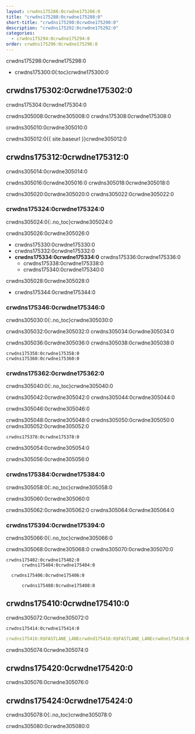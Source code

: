 ```yaml
---
layout: crwdns175286:0crwdne175286:0
title: "crwdns175288:0crwdne175288:0"
short-title: "crwdns175290:0crwdne175290:0"
description: "crwdns175292:0crwdne175292:0"
categories:
  - crwdns175294:0crwdne175294:0
order: crwdns175296:0crwdne175296:0
---
```


crwdns175298:0crwdne175298:0

* crwdns175300:0{:toc}crwdne175300:0

## crwdns175302:0crwdne175302:0

crwdns175304:0crwdne175304:0

crwdns305008:0crwdne305008:0 crwdns175308:0crwdne175308:0

crwdns305010:0crwdne305010:0

crwdns305012:0{{ site.baseurl }}crwdne305012:0

## crwdns175312:0crwdne175312:0

crwdns305014:0crwdne305014:0

crwdns305016:0crwdne305016:0 crwdns305018:0crwdne305018:0

crwdns305020:0crwdne305020:0 crwdns305022:0crwdne305022:0

### crwdns175324:0crwdne175324:0

crwdns305024:0{:.no_toc}crwdne305024:0

crwdns305026:0crwdne305026:0

* crwdns175330:0crwdne175330:0
* crwdns175332:0crwdne175332:0
* **crwdns175334:0crwdne175334:0** crwdns175336:0crwdne175336:0 
  * crwdns175338:0crwdne175338:0
  * crwdns175340:0crwdne175340:0

crwdns305028:0crwdne305028:0

* crwdns175344:0crwdne175344:0

### crwdns175346:0crwdne175346:0

crwdns305030:0{:.no_toc}crwdne305030:0

crwdns305032:0crwdne305032:0 crwdns305034:0crwdne305034:0

crwdns305036:0crwdne305036:0 crwdns305038:0crwdne305038:0

    crwdns175358:0crwdne175358:0
    crwdns175360:0crwdne175360:0
    

### crwdns175362:0crwdne175362:0

crwdns305040:0{:.no_toc}crwdne305040:0

crwdns305042:0crwdne305042:0 crwdns305044:0crwdne305044:0

crwdns305046:0crwdne305046:0

crwdns305048:0crwdne305048:0 crwdns305050:0crwdne305050:0 crwdns305052:0crwdne305052:0

    crwdns175378:0crwdne175378:0
    

crwdns305054:0crwdne305054:0

crwdns305056:0crwdne305056:0

### crwdns175384:0crwdne175384:0

crwdns305058:0{:.no_toc}crwdne305058:0

crwdns305060:0crwdne305060:0

crwdns305062:0crwdne305062:0 crwdns305064:0crwdne305064:0

### crwdns175394:0crwdne175394:0

crwdns305066:0{:.no_toc}crwdne305066:0

crwdns305068:0crwdne305068:0 crwdns305070:0crwdne305070:0

    crwdns175402:0crwdne175402:0
          crwdns175404:0crwdne175404:0
    
      crwdns175406:0crwdne175406:0
    
          crwdns175408:0crwdne175408:0
    

## crwdns175410:0crwdne175410:0

crwdns305072:0crwdne305072:0

    crwdns175414:0crwdne175414:0
    

```yaml
crwdns175416:0$FASTLANE_LANEcrwdnd175416:0$FASTLANE_LANEcrwdne175416:0
```

crwdns305074:0crwdne305074:0

## crwdns175420:0crwdne175420:0

crwdns305076:0crwdne305076:0

## crwdns175424:0crwdne175424:0

crwdns305078:0{:.no_toc}crwdne305078:0

crwdns305080:0crwdne305080:0